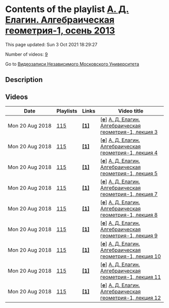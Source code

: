 # Contents of the playlist [А. Д. Елагин. Алгебраическая геометрия-1, осень 2013](https://www.youtube.com/playlist?list=PLp9ABVh6_x4H9x_670ofowN02hoziIa0q)

This page updated: Sun 3 Oct 2021 18:29:27

Number of videos: [9](#videos)

Go to [Видеозаписи Независимого Московского Университета](../README.md)

## Description



## Videos

|Date|Playlists|Links|Video title|
|---|---|---|---|
| Mon&nbsp;20&nbsp;Aug&nbsp;2018 | [115](../playlists/115 "А. Д. Елагин. Алгебраическая геометрия-1, осень 2013") | [**[1]**](http://ium.mccme.ru/f13/elagin-f13.html) | [[**e**](https://studio.youtube.com/video/jHXyJ8MyRs8/edit "Edit")] [А. Д. Елагин. Алгебраическая геометрия-1, лекция 3](https://www.youtube.com/watch?v=jHXyJ8MyRs8&list=PLp9ABVh6_x4H9x_670ofowN02hoziIa0q "Спецкурс НМУ.&#013;23 сентября 2013 г. 17:30, НМУ 303 (Большой Власьевский пер., 11)&#013;http://ium.mccme.ru/f13/elagin-f13.html") |
| Mon&nbsp;20&nbsp;Aug&nbsp;2018 | [115](../playlists/115 "А. Д. Елагин. Алгебраическая геометрия-1, осень 2013") | [**[1]**](http://ium.mccme.ru/f13/elagin-f13.html) | [[**e**](https://studio.youtube.com/video/iC-BVA2faIg/edit "Edit")] [А. Д. Елагин. Алгебраическая геометрия-1, лекция 4](https://www.youtube.com/watch?v=iC-BVA2faIg&list=PLp9ABVh6_x4H9x_670ofowN02hoziIa0q "Спецкурс НМУ.&#013;30 сентября 2013 г. 17:30, НМУ 303 (Большой Власьевский пер., 11)&#013;http://ium.mccme.ru/f13/elagin-f13.html") |
| Mon&nbsp;20&nbsp;Aug&nbsp;2018 | [115](../playlists/115 "А. Д. Елагин. Алгебраическая геометрия-1, осень 2013") | [**[1]**](http://ium.mccme.ru/f13/elagin-f13.html) | [[**e**](https://studio.youtube.com/video/IG2knjfwMl0/edit "Edit")] [А. Д. Елагин. Алгебраическая геометрия-1, лекция 5](https://www.youtube.com/watch?v=IG2knjfwMl0&list=PLp9ABVh6_x4H9x_670ofowN02hoziIa0q "Спецкурс НМУ.&#013;7 октября 2013 г. 17:30, НМУ 303 (Большой Власьевский пер., 11)&#013;http://ium.mccme.ru/f13/elagin-f13.html") |
| Mon&nbsp;20&nbsp;Aug&nbsp;2018 | [115](../playlists/115 "А. Д. Елагин. Алгебраическая геометрия-1, осень 2013") | [**[1]**](http://ium.mccme.ru/f13/elagin-f13.html) | [[**e**](https://studio.youtube.com/video/SPHovHAuFG8/edit "Edit")] [А. Д. Елагин. Алгебраическая геометрия-1, лекция 7](https://www.youtube.com/watch?v=SPHovHAuFG8&list=PLp9ABVh6_x4H9x_670ofowN02hoziIa0q "Спецкурс НМУ.&#013;21 октября 2013 г. 17:30, НМУ 303 (Большой Власьевский пер., 11)&#013;http://ium.mccme.ru/f13/elagin-f13.html") |
| Mon&nbsp;20&nbsp;Aug&nbsp;2018 | [115](../playlists/115 "А. Д. Елагин. Алгебраическая геометрия-1, осень 2013") | [**[1]**](http://ium.mccme.ru/f13/elagin-f13.html) | [[**e**](https://studio.youtube.com/video/a711tiq1m0w/edit "Edit")] [А. Д. Елагин. Алгебраическая геометрия-1, лекция 8](https://www.youtube.com/watch?v=a711tiq1m0w&list=PLp9ABVh6_x4H9x_670ofowN02hoziIa0q "Спецкурс НМУ.&#013;28 октября 2013 г. 17:30, НМУ 303 (Большой Власьевский пер., 11)&#013;http://ium.mccme.ru/f13/elagin-f13.html") |
| Mon&nbsp;20&nbsp;Aug&nbsp;2018 | [115](../playlists/115 "А. Д. Елагин. Алгебраическая геометрия-1, осень 2013") | [**[1]**](http://ium.mccme.ru/f13/elagin-f13.html) | [[**e**](https://studio.youtube.com/video/5HbM08MXvOI/edit "Edit")] [А. Д. Елагин. Алгебраическая геометрия-1, лекция 9](https://www.youtube.com/watch?v=5HbM08MXvOI&list=PLp9ABVh6_x4H9x_670ofowN02hoziIa0q "Спецкурс НМУ.&#013;11 ноября 2013 г. 17:30, НМУ 303 (Большой Власьевский пер., 11)&#013;http://ium.mccme.ru/f13/elagin-f13.html") |
| Mon&nbsp;20&nbsp;Aug&nbsp;2018 | [115](../playlists/115 "А. Д. Елагин. Алгебраическая геометрия-1, осень 2013") | [**[1]**](http://ium.mccme.ru/f13/elagin-f13.html) | [[**e**](https://studio.youtube.com/video/5fDyIqAkRGY/edit "Edit")] [А. Д. Елагин. Алгебраическая геометрия-1, лекция 10](https://www.youtube.com/watch?v=5fDyIqAkRGY&list=PLp9ABVh6_x4H9x_670ofowN02hoziIa0q "Спецкурс НМУ.&#013;18 ноября 2013 г. 17:30, НМУ 303 (Большой Власьевский пер., 11)&#013;http://ium.mccme.ru/f13/elagin-f13.html") |
| Mon&nbsp;20&nbsp;Aug&nbsp;2018 | [115](../playlists/115 "А. Д. Елагин. Алгебраическая геометрия-1, осень 2013") | [**[1]**](http://ium.mccme.ru/f13/elagin-f13.html) | [[**e**](https://studio.youtube.com/video/l-E5xOAZ7tw/edit "Edit")] [А. Д. Елагин. Алгебраическая геометрия-1, лекция 11](https://www.youtube.com/watch?v=l-E5xOAZ7tw&list=PLp9ABVh6_x4H9x_670ofowN02hoziIa0q "Спецкурс НМУ.&#013;25 ноября 2013 г. 17:30, НМУ 303 (Большой Власьевский пер., 11)&#013;http://ium.mccme.ru/f13/elagin-f13.html") |
| Mon&nbsp;20&nbsp;Aug&nbsp;2018 | [115](../playlists/115 "А. Д. Елагин. Алгебраическая геометрия-1, осень 2013") | [**[1]**](http://ium.mccme.ru/f13/elagin-f13.html) | [[**e**](https://studio.youtube.com/video/lopkw-_TkKE/edit "Edit")] [А. Д. Елагин. Алгебраическая геометрия-1, лекция 12](https://www.youtube.com/watch?v=lopkw-_TkKE&list=PLp9ABVh6_x4H9x_670ofowN02hoziIa0q "Спецкурс НМУ.&#013;2 декабря 2013 г. 17:30, НМУ 303 (Большой Власьевский пер., 11)&#013;http://ium.mccme.ru/f13/elagin-f13.html") |
